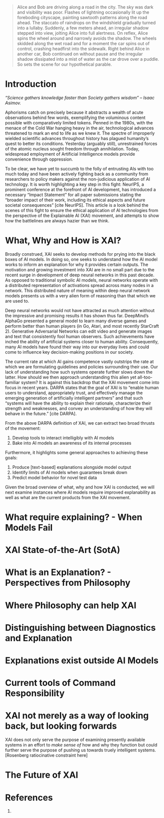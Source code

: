 > Alice and Bob are driving along a road in the city. The sky was dark and visibility was poor. Flashes of lightning occasionally lit up the foreboding cityscape, painting sawtooth patterns along the road ahead. The staccato of raindrops on the windshield gradually turned into a lullaby. Suddenly, a few meters ahead, an irregular shadow stepped into view, jolting Alice into full alertness. On reflex, Alice spins the wheel around and narrowly avoids the shadow. The wheels skidded along the wet road and for a moment the car spins out of control, crashing headfirst into the sidewalk. Right behind Alice in another car, Bob continued on without pause and the irregular shadow dissipated into a mist of water as the car drove over a puddle. So sets the scene for our hypothetical parable.

# Introduction

*“Science gathers knowledge faster than Society gathers wisdom” – Isaac Asimov.*

Aphorisms catch on precisely because it abstracts a wealth of acute observations behind few words, exemplifying the voluminous content possible with comparatively limited tokens. Penned in the 1980s, with the menace of the Cold War hanging heavy in the air, technological advances threatened to mark an end to life as we knew it. The spectre of improperly wielded scientific advances throughout history has plagued humanity’s quest to better its conditions. Yesterday (arguably still), unrestrained forces of the atomic nucleus sought freedom through annihilation. Today, widespread employment of Artificial Intelligence models provide convenience through oppression.

To be clear, we have yet to succumb to the folly of entrusting AIs with too much today and have been actively fighting back as a community from researchers to policy makers against the non-judicious application of AI technology. It is worth highlighting a key step in this fight: NeurIPS, a prominent conference at the forefront of AI development, has introduced a necessary “Impact Statement” for all paper submissions stating the “broader impact of their work, including its ethical aspects and future societal consequences” [cite NeurIPS]. This article is a look behind the scenes of this fight to ensure the ethical application of AI technologies from the perspective of the Explainable AI (XAI) movement, and attempts to show how the battlelines are always hazier than we think.

# What, Why and How is XAI?

Broadly construed, XAI seeks to develop methods for prying into the black boxes of AI models. In doing so, one seeks to understand how the AI model works to inform an explanation for why it provides certain outputs. The motivation and growing investment into XAI are in no small part due to the recent surge in development of deep neural networks in this past decade. As opposed to traditional symbolic AI models, neural networks operate with a distributed representation of activations spread across many nodes in a network. This distributed nature of meaning within deep neural network models presents us with a very alien form of reasoning than that which we are used to.

Deep neural networks would not have attracted as much attention without the impressive and promising results it has shown thus far. DeepMind’s AlphaGo presented a general model to learn many diverse games and perform better than human players (in Go, Atari, and most recently StarCraft 2). Generative Adversarial Networks can edit video and generate images and text that consistently fool human observers. Such achievements have inched the ability of artificial systems closer to human ability. Consequently, many AI models have found their way into our everyday lives and could come to influence key decision-making positions in our society.

The current rate at which AI gains competence vastly outstrips the rate at which we are formulating guidelines and policies surrounding their use. Our lack of understanding how such systems operate further slows down the latter. How should we then approach understanding this alien yet all-too-familiar system? It is against this backdrop that the XAI movement come into focus in recent years. DARPA states that the goal of XAI is to “enable human users to understand, appropriately trust, and effectively manage the emerging generation of artificially intelligent partners” and that such “systems will have the ability to explain their rationale, characterize their strength and weaknesses, and convey an understanding of how they will behave in the future.” [cite DARPA].

From the above DARPA definition of XAI, we can extract two broad thrusts of the movement:

1. Develop tools to interact intelligibly with AI models
2. Bake into AI models an awareness of its internal processes

Furthermore, it highlights some general approaches to achieving these goals:

1. Produce [text-based] explanations alongside model output
2. Identify limits of AI models when guarantees break down
3. Predict model behavior for novel test data

Given the broad overview of what, why and how XAI is conducted, we will next examine instances where AI models require improved explanability as well as what are the current products from the XAI movement.

# What require explaining? - When Models Fail

# XAI State-of-the-Art (SotA)

# What is an Explanation? - Perspectives from Philosophy

# Where Philosophy can help XAI

# Distinguishing between Diagnostics and Explanation

# Explanations exist outside AI Models

# Current tools of Command Responsibility

# XAI not merely as a way of looking back, but looking forwards

XAI does not only serve the purpose of examining presently available systems in an effort to *make sense of* how and why they function but could further serve the purpose of pushing us towards truely intelligent systems. [Rosenberg ratiocinative constraint here]

# The Future of XAI

# References

1. 